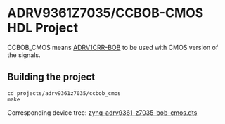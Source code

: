 # ADRV9361Z7035/CCBOB-CMOS HDL Project

CCBOB_CMOS means [ADRV1CRR-BOB](https://www.analog.com/en/resources/evaluation-hardware-and-software/evaluation-boards-kits/adrv1crr-bob.html)
to be used with CMOS version of the signals.

## Building the project

```
cd projects/adrv9361z7035/ccbob_cmos
make
```

Corresponding device tree: [zynq-adrv9361-z7035-bob-cmos.dts](https://github.com/analogdevicesinc/linux/blob/main/arch/arm/boot/dts/xilinx/zynq-adrv9361-z7035-bob-cmos.dts)